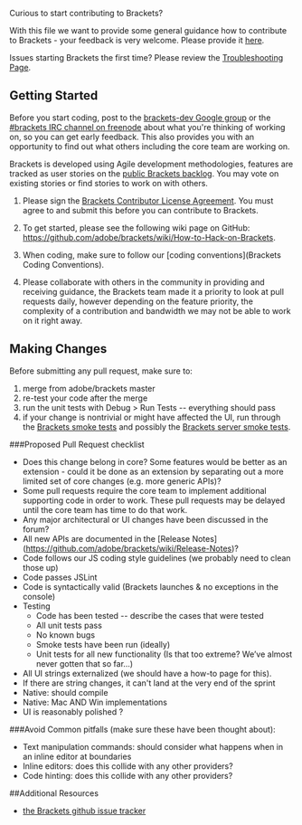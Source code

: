 Curious to start contributing to Brackets?


With this file we want to provide some general guidance how to contribute to Brackets - your feedback is very welcome. Please provide it [here](https://groups.google.com/forum/?fromgroups=#!topic/brackets-dev/yEsaied7Fq8).

Issues starting Brackets the first time? Please review the [Troubleshooting Page](https://github.com/adobe/brackets/wiki/Troubleshooting).         

## Getting Started

Before you start coding, post to the [brackets-dev Google group](http://groups.google.com/group/brackets-dev) or the [#brackets IRC channel on freenode](http://freenode.net) about what you're thinking of working on, so you can get early feedback. 
This also provides you with an opportunity to find out what others including the core team are working on.      


Brackets is developed using Agile development methodologies, features are tracked as user stories on the [public Brackets backlog](http://bit.ly/BracketsBacklog). You may vote on existing stories or find stories to work on with others.

1. Please sign the [Brackets Contributor License Agreement](http://dev.brackets.io/brackets-contributor-license-agreement.html). You must agree to and submit this before you can contribute to Brackets.

1. To get started, please see the following wiki page on GitHub: https://github.com/adobe/brackets/wiki/How-to-Hack-on-Brackets.

1. When coding, make sure to follow our [coding conventions](Brackets Coding Conventions).

1. Please collaborate with others in the community in providing and receiving guidance, the Brackets team made it a priority to look at pull requests daily, however depending on the feature priority, the complexity of a contribution and bandwidth we may not be able to work on it right away.


## Making Changes

Before submitting any pull request, make sure to:

1. merge from adobe/brackets master
1. re-test your code after the merge
1. run the unit tests with Debug > Run Tests -- everything should pass
1. if your change is nontrivial or might have affected the UI, run through the [Brackets smoke tests](Brackets-Smoke-Tests) and possibly the [Brackets server smoke tests](Brackets-Server-Smoke-Tests).

###Proposed Pull Request checklist

* Does this change belong in core? Some features would be better as an extension - could it be done as an extension by separating out a more limited set of core changes (e.g. more generic APIs)?
* Some pull requests require the core team to implement additional supporting code in order to work. These pull requests may be delayed until the core team has time to do that work.
* Any major architectural or UI changes have been discussed in the forum?
* All new APIs are documented in the [Release Notes] (https://github.com/adobe/brackets/wiki/Release-Notes)?
* Code follows our JS coding style guidelines (we probably need to clean those up)
* Code passes JSLint
* Code is syntactically valid (Brackets launches & no exceptions in the console)
* Testing
    * Code has been tested -- describe the cases that were tested
    * All unit tests pass
    * No known bugs
    * Smoke tests have been run (ideally)
    * Unit tests for all new functionality (Is that too extreme? We’ve almost never gotten that so far…)
* All UI strings externalized (we should have a how-to page for this).
* If there are string changes, it can't land at the very end of the sprint
* Native: should compile
* Native: Mac AND Win implementations
* UI is reasonably polished ?

###Avoid Common pitfalls
(make sure these have been thought about):
* Text manipulation commands: should consider what happens when in an inline editor at boundaries
* Inline editors: does this collide with any other providers?
* Code hinting: does this collide with any other providers?
 
##Additional Resources

* [the Brackets github issue tracker](https://github.com/adobe/brackets/issues)
